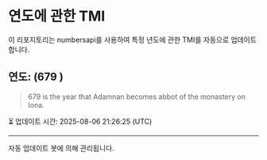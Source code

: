
# 연도에 관한 TMI

이 리포지토리는 numbersapi를 사용하여 특정 년도에 관한 TMI를 자동으로 업데이트합니다.

## 연도: (679 )
> 679 is the year that Adamnan becomes abbot of the monastery on Iona.

⏳ 업데이트 시간: 2025-08-06 21:26:25 (UTC)

---
자동 업데이트 봇에 의해 관리됩니다.
